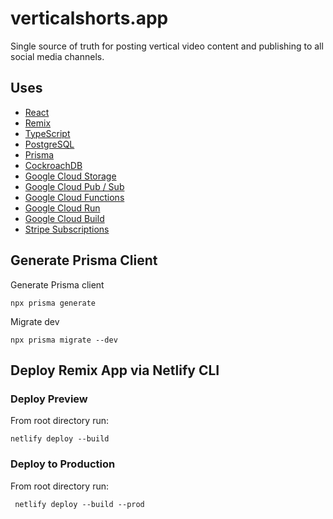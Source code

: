 # verticalshorts.app

Single source of truth for posting vertical video content and publishing to all social media channels.

## Uses

- [React](https://reactjs.org)
- [Remix](https://remix.run)
- [TypeScript](https://www.typescriptlang.org)
- [PostgreSQL](https://www.postgresql.org)
- [Prisma](https://www.prisma.io/)
- [CockroachDB](https://www.cockroachlabs.com)
- [Google Cloud Storage](https://cloud.google.com/storage)
- [Google Cloud Pub / Sub](https://cloud.google.com/pubsub)
- [Google Cloud Functions](https://cloud.google.com/functions)
- [Google Cloud Run](https://cloud.google.com/run)
- [Google Cloud Build](https://cloud.google.com/build)
- [Stripe Subscriptions](https://stripe.com/docs/api/subscriptions)

## Generate Prisma Client

Generate Prisma client

```
npx prisma generate
```

Migrate dev

```
npx prisma migrate --dev

```

## Deploy Remix App via Netlify CLI

### Deploy Preview

From root directory run:

```
netlify deploy --build

```

### Deploy to Production

From root directory run:

```
 netlify deploy --build --prod
```
